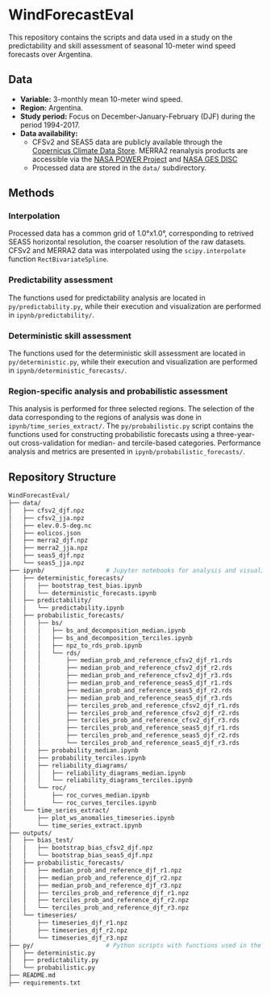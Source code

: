 # WindForecastEval
This repository contains the scripts and data used in a study on the predictability and skill assessment of seasonal 10-meter wind speed forecasts over Argentina.

## Data
- **Variable:** 3-monthly mean 10-meter wind speed.
- **Region:** Argentina.
- **Study period:** Focus on December-January-February (DJF) during the period 1994-2017.
- **Data availability:**
    - CFSv2 and SEAS5 data are publicly available through the [Copernicus Climate Data Store](https://cds.climate.copernicus.eu/). MERRA2 reanalysis products are accessible via the [NASA POWER Project](https://power.larc.nasa.gov/) and [NASA GES DISC](https://disc.gsfc.nasa.gov/)
    - Processed data are stored in the `data/` subdirectory.

## Methods

### Interpolation
Processed data has a common grid of 1.0°x1.0°, corresponding to retrived SEAS5 horizontal resolution, the coarser resolution of the raw datasets. CFSv2 and MERRA2 data was interpolated using the `scipy.interpolate` function `RectBivariateSpline`.

### Predictability assessment
The functions used for predictability analysis are located in `py/predictability.py`, while their execution and visualization are performed in `ipynb/predictability/`.

### Deterministic skill assessment
The functions used for the deterministic skill assessment are located in `py/deterministic.py`, while their execution and visualization are performed in `ipynb/deterministic_forecasts/`.

### Region-specific analysis and probabilistic assessment
This analysis is performed for three selected regions. The selection of the data corresponding to the regions of analysis was done in `ipynb/time_series_extract/`. The `py/probabilistic.py` script contains the functions used for constructing probabilistic forecasts using a three-year-out cross-validation for median- and tercile-based categories. Performance analysis and metrics are presented in `ipynb/probabilistic_forecasts/`.


## Repository Structure

```bash
WindForecastEval/
├── data/                  
│   ├── cfsv2_djf.npz  
│   ├── cfsv2_jja.npz  
│   ├── elev.0.5-deg.nc  
│   ├── eolicos.json  
│   ├── merra2_djf.npz  
│   ├── merra2_jja.npz  
│   ├── seas5_djf.npz  
│   └── seas5_jja.npz  
├── ipynb/                 # Jupyter notebooks for analysis and visualization  
│   ├── deterministic_forecasts/  
│   │   ├── bootstrap_test_bias.ipynb  
│   │   └── deterministic_forecasts.ipynb  
│   ├── predictability/  
│   │   └── predictability.ipynb  
│   ├── probabilistic_forecasts/  
│   │   ├── bs/  
│   │   │   ├── bs_and_decomposition_median.ipynb  
│   │   │   ├── bs_and_decomposition_terciles.ipynb  
│   │   │   ├── npz_to_rds_prob.ipynb  
│   │   │   └── rds/  
│   │   │       ├── median_prob_and_reference_cfsv2_djf_r1.rds  
│   │   │       ├── median_prob_and_reference_cfsv2_djf_r2.rds  
│   │   │       ├── median_prob_and_reference_cfsv2_djf_r3.rds  
│   │   │       ├── median_prob_and_reference_seas5_djf_r1.rds  
│   │   │       ├── median_prob_and_reference_seas5_djf_r2.rds  
│   │   │       ├── median_prob_and_reference_seas5_djf_r3.rds  
│   │   │       ├── terciles_prob_and_reference_cfsv2_djf_r1.rds  
│   │   │       ├── terciles_prob_and_reference_cfsv2_djf_r2.rds  
│   │   │       ├── terciles_prob_and_reference_cfsv2_djf_r3.rds  
│   │   │       ├── terciles_prob_and_reference_seas5_djf_r1.rds  
│   │   │       ├── terciles_prob_and_reference_seas5_djf_r2.rds  
│   │   │       └── terciles_prob_and_reference_seas5_djf_r3.rds  
│   │   ├── probability_median.ipynb  
│   │   ├── probability_terciles.ipynb  
│   │   ├── reliability_diagrams/  
│   │   │   ├── reliability_diagrams_median.ipynb  
│   │   │   └── reliability_diagrams_terciles.ipynb  
│   │   └── roc/  
│   │       ├── roc_curves_median.ipynb  
│   │       └── roc_curves_terciles.ipynb  
│   └── time_series_extract/  
│       ├── plot_ws_anomalies_timeseries.ipynb  
│       └── time_series_extract.ipynb  
├── outputs/             
│   ├── bias_test/  
│   │   ├── bootstrap_bias_cfsv2_djf.npz  
│   │   └── bootstrap_bias_seas5_djf.npz  
│   ├── probabilistic_forecasts/  
│   │   ├── median_prob_and_reference_djf_r1.npz  
│   │   ├── median_prob_and_reference_djf_r2.npz  
│   │   ├── median_prob_and_reference_djf_r3.npz  
│   │   ├── terciles_prob_and_reference_djf_r1.npz  
│   │   ├── terciles_prob_and_reference_djf_r2.npz  
│   │   └── terciles_prob_and_reference_djf_r3.npz  
│   └── timeseries/  
│       ├── timeseries_djf_r1.npz  
│       ├── timeseries_djf_r2.npz  
│       └── timeseries_djf_r3.npz  
├── py/                    # Python scripts with functions used in the study
│   ├── deterministic.py  
│   ├── predictability.py  
│   └── probabilistic.py  
├── README.md              
├── requirements.txt      
